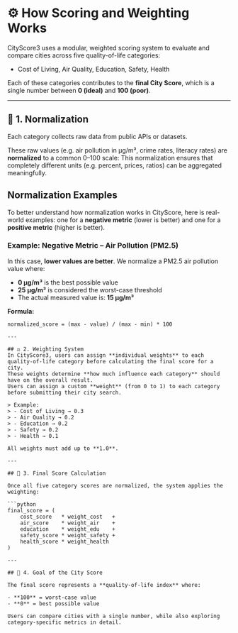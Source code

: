 # ⚙️ How Scoring and Weighting Works

CityScore3 uses a modular, weighted scoring system to evaluate and compare cities across five quality-of-life categories:

- Cost of Living, Air Quality, Education, Safety, Health

Each of these categories contributes to the **final City Score**, which is a single number between **0 (ideal)** and **100 (poor)**.

---

## 🧮 1. Normalization

Each category collects raw data from public APIs or datasets.

These raw values (e.g. air pollution in µg/m³, crime rates, literacy rates) are **normalized** to a common 0–100 scale:
This normalization ensures that completely different units (e.g. percent, prices, ratios) can be aggregated meaningfully.

## Normalization Examples

To better understand how normalization works in CityScore, here is real-world examples: one for a **negative metric** (lower is better) and one for a **positive metric** (higher is better).


### Example: Negative Metric – Air Pollution (PM2.5)

In this case, **lower values are better**. We normalize a PM2.5 air pollution value where:

- **0 µg/m³** is the best possible value
- **25 µg/m³** is considered the worst-case threshold
- The actual measured value is: **15 µg/m³**

**Formula:**

```text
normalized_score = (max - value) / (max - min) * 100

---

## ⚖️ 2. Weighting System
In CityScore3, users can assign **individual weights** to each quality-of-life category before calculating the final score for a city.
These weights determine **how much influence each category** should have on the overall result.
Users can assign a custom **weight** (from 0 to 1) to each category before submitting their city search.

> Example:
> - Cost of Living → 0.3
> - Air Quality → 0.2
> - Education → 0.2
> - Safety → 0.2
> - Health → 0.1

All weights must add up to **1.0**.

---

## 🔢 3. Final Score Calculation

Once all five category scores are normalized, the system applies the weighting:

```python
final_score = (
    cost_score   * weight_cost   +
    air_score    * weight_air    +
    education    * weight_edu    +
    safety_score * weight_safety +
    health_score * weight_health
)

---

## 🎯 4. Goal of the City Score

The final score represents a **quality-of-life index** where:

- **100** = worst-case value
- **0** = best possible value

Users can compare cities with a single number, while also exploring category-specific metrics in detail.
